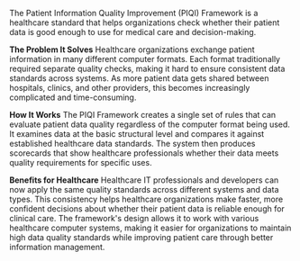 The Patient Information Quality Improvement (PIQI) Framework is a healthcare standard that helps organizations check whether their patient data is good enough to use for medical care and decision-making.

**The Problem It Solves** Healthcare organizations exchange patient information in many different computer formats. Each format traditionally required separate quality checks, making it hard to ensure consistent data standards across systems. As more patient data gets shared between hospitals, clinics, and other providers, this becomes increasingly complicated and time-consuming.

**How It Works** The PIQI Framework creates a single set of rules that can evaluate patient data quality regardless of the computer format being used. It examines data at the basic structural level and compares it against established healthcare data standards. The system then produces scorecards that show healthcare professionals whether their data meets quality requirements for specific uses.

**Benefits for Healthcare** Healthcare IT professionals and developers can now apply the same quality standards across different systems and data types. This consistency helps healthcare organizations make faster, more confident decisions about whether their patient data is reliable enough for clinical care. The framework's design allows it to work with various healthcare computer systems, making it easier for organizations to maintain high data quality standards while improving patient care through better information management.
